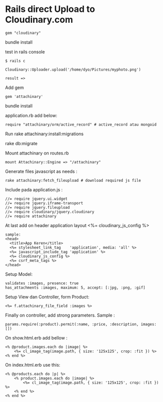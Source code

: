 # Rails direct Upload to Cloudinary.com

	gem "cloudinary"

bundle install

test in rails console

	$ rails c 

	Cloudinary::Uploader.upload('/home/dyo/Pictures/myphoto.png')

	result =>

Add gem

	gem 'attachinary'

bundle install

application.rb add below:

	require "attachinary/orm/active_record" # active_record atau mongoid

Run rake attachinary:install:migrations

rake db:migrate

Mount attachinary on routes.rb

	mount Attachinary::Engine => "/attachinary"

Generate files javascript as needs :

	rake attachinary:fetch_fileupload # download required js file

Include pada application.js :

	//= require jquery.ui.widget
	//= require jquery.iframe-transport
	//= require jquery.fileupload
	//= require cloudinary/jquery.cloudinary
	//= require attachinary

At last add on header application layout <%= cloudinary_js_config %>

	sample:
	<head>
	  <title>App Keren</title>
	  <%= stylesheet_link_tag    'application', media: 'all' %>
	  <%= javascript_include_tag 'application' %>
	  <%= cloudinary_js_config %>
	  <%= csrf_meta_tags %>
	</head>	

Setup Model:

	validates :images, presence: true
	has_attachments :images, maximum: 5, accept: [:jpg, :png, :gif]


Setup View dan Controller, form Product:

	<%= f.attachinary_file_field :images %>

Finally on controller, add strong parameters. Sample :

	params.require(:product).permit(:name, :price, :description, images: [])

On show.html.erb add bellow :

	<% @product.images.each do |image| %>
    	<%= cl_image_tag(image.path, { size: '125x125', crop: :fit }) %>
	<% end %>	

On index.html.erb use this:

	<% @products.each do |p| %>
		<% product.images.each do |image| %>
	    	<%= cl_image_tag(image.path, { size: '125x125', crop: :fit }) %>
		<% end %>		
	<% end %>

















